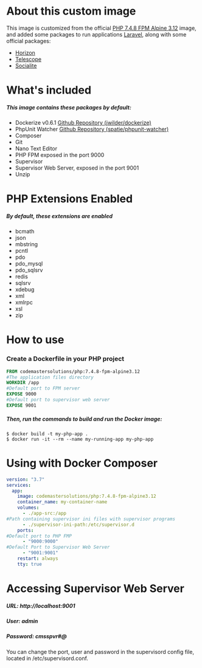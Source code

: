 # About this custom image

This image is customized from the official [PHP 7.4.8 FPM Alpine 3.12](https://hub.docker.com/_/php) image,
and added some packages to run applications [Laravel](https://laravel.com), along with some official packages:
 - [Horizon](https://laravel.com/docs/7.x/horizon)
 - [Telescope](https://laravel.com/docs/7.x/telescope)
 - [Socialite](https://laravel.com/docs/7.x/socialite)

# What's included

##### This image contains these packages by default:

- Dockerize v0.6.1 [Github Repository (jwilder/dockerize)](https://github.com/jwilder/dockerize)
- PhpUnit Watcher [Github Repository (spatie/phpunit-watcher)](https://github.com/spatie/phpunit-watcher)
- Composer
- Git
- Nano Text Editor
- PHP FPM exposed in the port 9000
- Supervisor
- Supervisor Web Server, exposed in the port 9001
- Unzip

# PHP Extensions Enabled

##### By default, these extensions are enabled

- bcmath
- json
- mbstring
- pcntl
- pdo
- pdo_mysql
- pdo_sqlsrv
- redis
- sqlsrv
- xdebug
- xml
- xmlrpc
- xsl
- zip

# How to use

### Create a Dockerfile in your PHP project

```dockerfile
FROM codemastersolutions/php:7.4.8-fpm-alpine3.12
#The application files directory
WORKDIR /app
#Default port to FPM server
EXPOSE 9000
#Default port to supervisor web server
EXPOSE 9001
```

##### Then, run the commands to build and run the Docker image:

```shell script
$ docker build -t my-php-app .
$ docker run -it --rm --name my-running-app my-php-app
```

# Using with Docker Composer

```yaml
version: "3.7"
services:
  app:
    image: codemastersolutions/php:7.4.8-fpm-alpine3.12
    container_name: my-container-name
    volumes:
      - ./app-src:/app
#Path containing supervisor ini files with supervisor programs
      - ./supervisor-ini-path:/etc/supervisor.d
    ports:
#Default port to PHP FMP
      - "9000:9000"
#Default Port to Supervisor Web Server
      - "9001:9001"
    restart: always
    tty: true
```

# Accessing Supervisor Web Server

##### URL: http://localhost:9001
##### User: admin
##### Password: cmsspvr#@

You can change the port, user and password in the supervisord config file, located in /etc/supervisord.conf.
